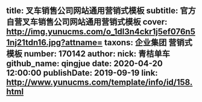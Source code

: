 title: 叉车销售公司网站通用营销式模板
subtitle: 官方自营叉车销售公司网站通用营销式模板
cover: http://img.yunucms.com/o_1dl3n4ckr1j5ef076n51nj21tdn16.jpg?attname=
taxons: 企业集团 营销式模板
number: 170142
author:
  nick: 青桔单车
  github_name: qingjue
date: 2020-04-20 12:00:00
publishDate: 2019-09-19
link: http://www.yunucms.com/template/info/id/158.html
---